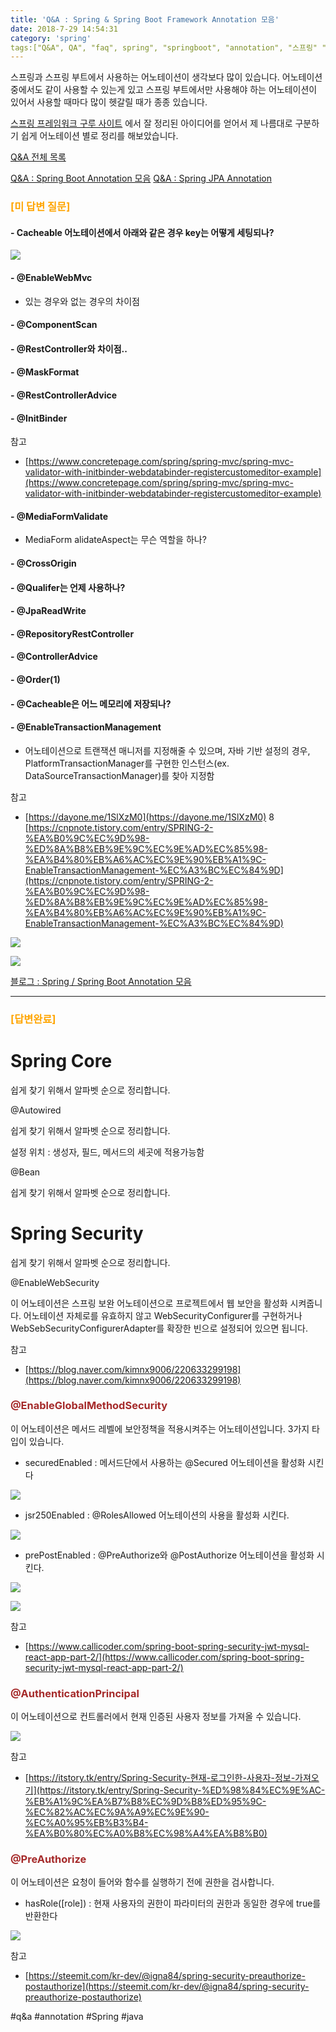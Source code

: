 ```yaml
---
title: 'Q&A : Spring & Spring Boot Framework Annotation 모음'
date: 2018-7-29 14:54:31
category: 'spring'
tags:["Q&A", QA", "faq", spring", "springboot", "annotation", "스프링" "스프링부트", "어노테이션"]
---
```


스프링과 스프링 부트에서 사용하는 어노테이션이 생각보다 많이 있습니다. 어노테이션 중에서도 같이 사용할 수 있는게 있고 스프링 부트에서만 사용해야 하는 어노테이션이 있어서 사용할 때마다 많이 헷갈릴 때가 종종 있습니다.

[스프링 프레임워크 구루 사이트](https://springframework.guru/spring-framework-annotations/%0A) 에서 잘 정리된 아이디어를 얻어서 제 나름대로 구분하기 쉽게 어노테이션 별로 정리를 해보았습니다.

[Q&A 전체 목록](https://advenoh.tistory.com/35)

[Q&A : Spring Boot Annotation 모음](evernote:///view/838797/s7/5a43bbbc-52f5-43b5-860b-2d5cb70740cd/5a43bbbc-52f5-43b5-860b-2d5cb70740cd/)
[Q&A : Spring JPA Annotation](evernote:///view/838797/s7/b0547113-7fa4-4383-8c82-25553305fd32/b0547113-7fa4-4383-8c82-25553305fd32/)

### <span style="color:orange">[미 답변 질문]</span>

#### - Cacheable 어노테이션에서 아래와 같은 경우 key는 어떻게 세팅되나?

![](Q&A%20%20Spring%20&%20Spring%20Boot%20Framework%20Annotation%20%EB%AA%A8%EC%9D%8C/image_9.png)

#### - @EnableWebMvc
  - 있는 경우와 없는 경우의 차이점

#### - @ComponentScan
#### - @RestController와 차이점..
#### - @MaskFormat
#### - @RestControllerAdvice
#### - @InitBinder

참고
- [https://www.concretepage.com/spring/spring-mvc/spring-mvc-validator-with-initbinder-webdatabinder-registercustomeditor-example](https://www.concretepage.com/spring/spring-mvc/spring-mvc-validator-with-initbinder-webdatabinder-registercustomeditor-example)

#### - @MediaFormValidate
  - MediaForm alidateAspect는 무슨 역할을 하나?
  
#### - @CrossOrigin
#### - @Qualifer는 언제 사용하나?
#### - @JpaReadWrite
#### - @RepositoryRestController
#### - @ControllerAdvice
#### - @Order(1)
#### - @Cacheable은 어느 메모리에 저장되나?
#### - @EnableTransactionManagement
  - 어노테이션으로 트랜잭션 매니저를 지정해줄 수 있으며, 자바 기반 설정의 경우, PlatformTransactionManager를 구현한 인스턴스(ex. DataSourceTransactionManager)를 찾아 지정함

참고
* [https://dayone.me/1SlXzM0](https://dayone.me/1SlXzM0)
8 [https://cnpnote.tistory.com/entry/SPRING-2-%EA%B0%9C%EC%9D%98-%ED%8A%B8%EB%9E%9C%EC%9E%AD%EC%85%98-%EA%B4%80%EB%A6%AC%EC%9E%90%EB%A1%9C-EnableTransactionManagement-%EC%A3%BC%EC%84%9D](https://cnpnote.tistory.com/entry/SPRING-2-%EA%B0%9C%EC%9D%98-%ED%8A%B8%EB%9E%9C%EC%9E%AD%EC%85%98-%EA%B4%80%EB%A6%AC%EC%9E%90%EB%A1%9C-EnableTransactionManagement-%EC%A3%BC%EC%84%9D)

![](Q&A%20%20Spring%20&%20Spring%20Boot%20Framework%20Annotation%20%EB%AA%A8%EC%9D%8C/image_1.png)

![](Q&A%20%20Spring%20&%20Spring%20Boot%20Framework%20Annotation%20%EB%AA%A8%EC%9D%8C/image_2.png)

[블로그 : Spring / Spring Boot Annotation 모음](evernote:///view/838797/s7/eca3f1cc-480d-4979-aaad-2ea91014e894/eca3f1cc-480d-4979-aaad-2ea91014e894/)

---

### <span style="color:orange">[답변완료]</span>

# Spring Core

쉽게 찾기 위해서 알파벳 순으로 정리합니다.

@Autowired

쉽게 찾기 위해서 알파벳 순으로 정리합니다.

설정 위치 : 생성자, 필드, 메서드의 세곳에 적용가능함

@Bean

쉽게 찾기 위해서 알파벳 순으로 정리합니다.

# Spring Security

쉽게 찾기 위해서 알파벳 순으로 정리합니다.

@EnableWebSecurity

이 어노테이션은 스프링 보완 어노테이션으로 프로젝트에서 웹 보안을 활성화 시켜줍니다. 어노테이션 자체로를 유효하지 않고 WebSecurityConfigurer를 구현하거나 WebSebSecurityConfigurerAdapter를 확장한 빈으로 설정되어 있으면 됩니다.

참고

- [https://blog.naver.com/kimnx9006/220633299198](https://blog.naver.com/kimnx9006/220633299198)

### <span style="color:brown">@EnableGlobalMethodSecurity</span>

이 어노테이션은 메서드 레벨에 보안정책을 적용시켜주는 어노테이션입니다. 3가지 타입이 있습니다.

- securedEnabled : 메서드단에서 사용하는 @Secured 어노테이션을 활성화 시킨다

![](Q&A%20%20Spring%20&%20Spring%20Boot%20Framework%20Annotation%20%EB%AA%A8%EC%9D%8C/image_6.png)

- jsr250Enabled : @RolesAllowed 어노테이션의 사용을 활성화 시킨다.

![](Q&A%20%20Spring%20&%20Spring%20Boot%20Framework%20Annotation%20%EB%AA%A8%EC%9D%8C/image_7.png)

- prePostEnabled : @PreAuthorize와 @PostAuthorize 어노테이션을 활성화 시킨다.

![](Q&A%20%20Spring%20&%20Spring%20Boot%20Framework%20Annotation%20%EB%AA%A8%EC%9D%8C/image_5.png)

![](Q&A%20%20Spring%20&%20Spring%20Boot%20Framework%20Annotation%20%EB%AA%A8%EC%9D%8C/image_4.png)

참고

- [https://www.callicoder.com/spring-boot-spring-security-jwt-mysql-react-app-part-2/](https://www.callicoder.com/spring-boot-spring-security-jwt-mysql-react-app-part-2/)

### <span style="color:brown">@AuthenticationPrincipal</span>

이 어노테이션으로 컨트롤러에서 현재 인증된 사용자 정보를 가져올 수 있습니다.

![](Q&A%20%20Spring%20&%20Spring%20Boot%20Framework%20Annotation%20%EB%AA%A8%EC%9D%8C/image_3.png)

참고

- [https://itstory.tk/entry/Spring-Security-현재-로그인한-사용자-정보-가져오기](https://itstory.tk/entry/Spring-Security-%ED%98%84%EC%9E%AC-%EB%A1%9C%EA%B7%B8%EC%9D%B8%ED%95%9C-%EC%82%AC%EC%9A%A9%EC%9E%90-%EC%A0%95%EB%B3%B4-%EA%B0%80%EC%A0%B8%EC%98%A4%EA%B8%B0)

### <span style="color:brown">@PreAuthorize</span>

이 어노테이션은 요청이 들어와 함수를 실행하기 전에 권한을 검사합니다.

- hasRole([role]) : 현재 사용자의 권한이 파라미터의 권한과 동일한 경우에 true를 반환한다

![](Q&A%20%20Spring%20&%20Spring%20Boot%20Framework%20Annotation%20%EB%AA%A8%EC%9D%8C/image_8.png)

참고

- [https://steemit.com/kr-dev/@igna84/spring-security-preauthorize-postauthorize](https://steemit.com/kr-dev/@igna84/spring-security-preauthorize-postauthorize)

#q&a #annotation #Spring #java
